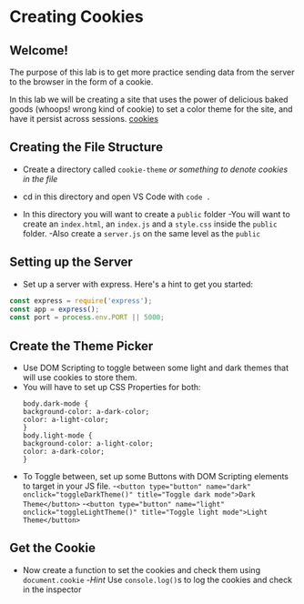 # Creating Cookies

## Welcome!

The purpose of this lab is to get more practice sending data from the server to the browser in the form of a cookie.

In this lab we will be creating a site that uses the power of delicious baked goods (whoops! wrong kind of cookie) to set a color theme for the site, and have it persist across sessions.
[cookies](https://developer.mozilla.org/en-US/docs/Web/HTTP/Cookies)

## Creating the File Structure

- Create a directory called `cookie-theme` *or something to denote cookies in the file*

- cd in this directory and open VS Code with `code .`

- In this directory you will want to create a `public` folder
    -You will want to create an `index.html`, an `index.js` and a `style.css` inside the `public` folder.
    -Also create a `server.js` on the same level as the `public`

## Setting up the Server

- Set up a server with express. Here's a hint to get you started:

```js
const express = require('express');
const app = express();
const port = process.env.PORT || 5000;
```

## Create the Theme Picker

- Use DOM Scripting to toggle between some light and dark themes that will use cookies to store them.
- You will have to set up CSS Properties for both:
    ```
    body.dark-mode {
    background-color: a-dark-color;
    color: a-light-color;
    }
    body.light-mode {
    background-color: a-light-color;
    color: a-dark-color;
    }
    ```
- To Toggle between, set up some Buttons with DOM Scripting elements to target in your JS file.
    -`<button type="button" name="dark" onclick="toggleDarkTheme()" title="Toggle dark mode">Dark Theme</button>`
    -`<button type="button" name="light" onclick="toggleLightTheme()" title="Toggle light mode">Light Theme</button>`
    
## Get the Cookie

- Now create a function to set the cookies and check them using `document.cookie`
    -*Hint* Use `console.log()`s to log the cookies and check in the inspector
